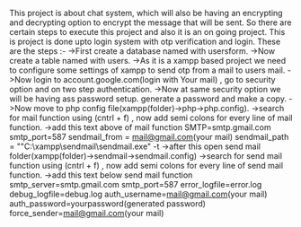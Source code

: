 This project is about chat system, which will also be having an encrypting and decrypting option to encrypt the message that will be sent.
So there are certain steps to execute this project and also it is an on going project.
This is project is done upto login system with otp verification and login.
These are the steps :- 
->First create a database named with usersform.
->Now create a table named with users.
->As it is a xampp based project we need to configure some settings of xampp to send otp from a mail to users mail.
->Now login to account.google.com(login with Your mail) , go to security option and on two step authentication.
->Now at same security option we will be having ass password setup. generate a password and make a copy.
->Now move to php config file(xampp(folder)->php->php.config).
->search for mail function using (cntrl + f) , now add semi colons for every line of mail function.
->add this text above of mail function 
              SMTP=smtp.gmail.com
              smtp_port=587
              sendmail_from = mail@gmail.com(your mail)
              sendmail_path = "\"C:\xampp\sendmail\sendmail.exe\" -t
->after this open send mail folder(xampp(folder)->sendmail->sendmail.config)
->search for send mail function using (cntrl + f) , now add semi colons for every line of send mail function.
->add this text below send mail function
              smtp_server=smtp.gmail.com
              smtp_port=587
              error_logfile=error.log
              debug_logfile=debug.log
              auth_username=mail@gmail.com(your mail)
              auth_password=yourpassword(generated password)
              force_sender=mail@gmail.com(your mail)
